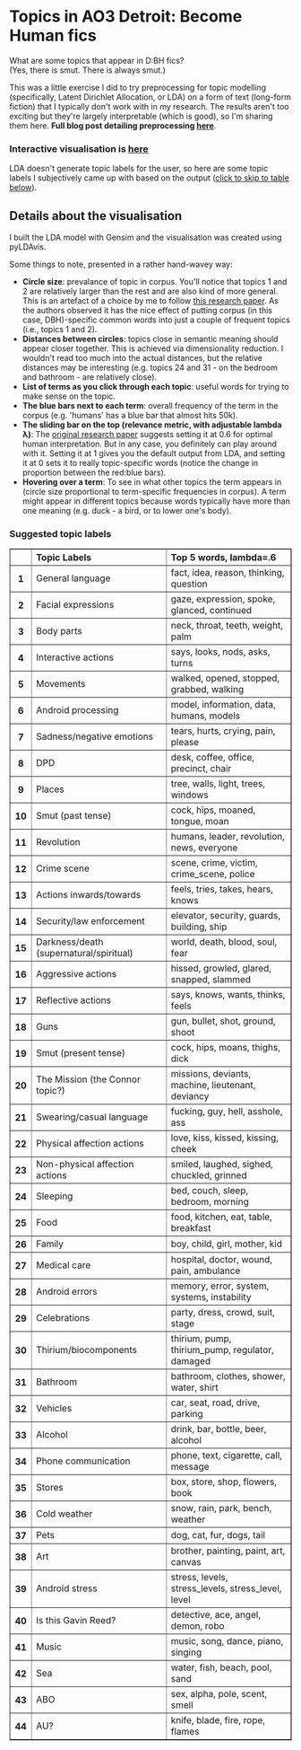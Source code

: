 # Topics in AO3 Detroit: Become Human fics
What are some topics that appear in D:BH fics?<br>
(Yes, there is smut. There is always smut.)<br>

This was a little exercise I did to try preprocessing for topic modelling (specifically, Latent Dirichlet Allocation, or LDA) on a form of text (long-form fiction) that I typically don't work with in my research. The results aren't too exciting but they're largely interpretable (which is good), so I'm sharing them here. <b>Full blog post detailing preprocessing [here](https://program-800.tumblr.com/post/189063238046/exploring-dbh-fics-part-3)</b>.

### Interactive visualisation is [here](https://nbviewer.jupyter.org/github/dru-r/ao3-dbh-analysis/blob/master/docs/vanilla%20lda_detroit%20ao3.ipynb)
LDA doesn't generate topic labels for the user, so here are some topic labels I subjectively came up with based on the output ([click to skip to table below](#suggested-topic-labels)).

## Details about the visualisation
I built the LDA model with Gensim and the visualisation was created using pyLDAvis.<br>

Some things to note, presented in a rather hand-wavey way:
- <b>Circle size</b>: prevalance of topic in corpus. You'll notice that topics 1 and 2 are relatively larger than the rest and are also kind of more general. This is an artefact of a choice by me to follow [this research paper](https://mimno.infosci.cornell.edu/papers/NIPS2009_0929.pdf). As the authors observed it has the nice effect of putting corpus (in this case, DBH)-specific common words into just a couple of frequent topics (i.e., topics 1 and 2). 
- <b>Distances between circles</b>: topics close in semantic meaning should appear closer together. This is achieved via dimensionality reduction. I wouldn't read too much into the actual distances, but the relative distances may be interesting (e.g. topics 24 and 31 - on the bedroom and bathroom - are relatively close).
- <b>List of terms as you click through each topic</b>: useful words for trying to make sense on the topic.
- <b>The blue bars next to each term</b>: overall frequency of the term in the corpus (e.g. 'humans' has a blue bar that almost hits 50k).
- <b>The sliding bar on the top (relevance metric, with adjustable lambda λ)</b>: The [original research paper](https://www.aclweb.org/anthology/W14-3110.pdf) suggests setting it at 0.6 for optimal human interpretation. But in any case, you definitely can play around with it. Setting it at 1 gives you the default output from LDA, and setting it at 0 sets it to really topic-specific words (notice the change in proportion between the red:blue bars). 
- <b>Hovering over a term</b>: To see in what other topics the term appears in (circle size proportional to term-specific frequencies in corpus). A term might appear in different topics because words typically have more than one meaning (e.g. duck - a bird, or to lower one's body).


### Suggested topic labels
<table border="1" class="dataframe">
  <thead>
    <tr style="text-align: left;">
      <th></th>
      <th>Topic Labels</th>
      <th>Top 5 words, lambda=.6</th>
    </tr>
  </thead>
  <tbody>
    <tr>
      <th>1</th>
      <td>General language</td>
      <td>fact, idea, reason, thinking, question</td>
    </tr>
    <tr>
      <th>2</th>
      <td>Facial expressions</td>
      <td>gaze, expression, spoke, glanced, continued</td>
    </tr>
    <tr>
      <th>3</th>
      <td>Body parts</td>
      <td>neck, throat, teeth, weight, palm</td>
    </tr>
    <tr>
      <th>4</th>
      <td>Interactive actions</td>
      <td>says, looks, nods, asks, turns</td>
    </tr>
    <tr>
      <th>5</th>
      <td>Movements</td>
      <td>walked, opened, stopped, grabbed, walking</td>
    </tr>
    <tr>
      <th>6</th>
      <td>Android processing</td>
      <td>model, information, data, humans, models</td>
    </tr>
    <tr>
      <th>7</th>
      <td>Sadness/negative emotions</td>
      <td>tears, hurts, crying, pain, please</td>
    </tr>
    <tr>
      <th>8</th>
      <td>DPD</td>
      <td>desk, coffee, office, precinct, chair</td>
    </tr>
    <tr>
      <th>9</th>
      <td>Places</td>
      <td>tree, walls, light, trees, windows</td>
    </tr>
    <tr>
      <th>10</th>
      <td>Smut (past tense)</td>
      <td>cock, hips, moaned, tongue, moan</td>
    </tr>
    <tr>
      <th>11</th>
      <td>Revolution</td>
      <td>humans, leader, revolution, news, everyone</td>
    </tr>
    <tr>
      <th>12</th>
      <td>Crime scene</td>
      <td>scene, crime, victim, crime_scene, police</td>
    </tr>
    <tr>
      <th>13</th>
      <td>Actions inwards/towards</td>
      <td>feels, tries, takes, hears, knows</td>
    </tr>
    <tr>
      <th>14</th>
      <td>Security/law enforcement</td>
      <td>elevator, security, guards, building, ship</td>
    </tr>
    <tr>
      <th>15</th>
      <td>Darkness/death (supernatural/spiritual)</td>
      <td>world, death, blood, soul, fear</td>
    </tr>
    <tr>
      <th>16</th>
      <td>Aggressive actions</td>
      <td>hissed, growled, glared, snapped, slammed</td>
    </tr>
    <tr>
      <th>17</th>
      <td>Reflective actions</td>
      <td>says, knows, wants, thinks, feels</td>
    </tr>
    <tr>
      <th>18</th>
      <td>Guns</td>
      <td>gun, bullet, shot, ground, shoot</td>
    </tr>
    <tr>
      <th>19</th>
      <td>Smut (present tense)</td>
      <td>cock, hips, moans, thighs, dick</td>
    </tr>
    <tr>
      <th>20</th>
      <td>The Mission (the Connor topic?)</td>
      <td>missions, deviants, machine, lieutenant, deviancy</td>
    </tr>
    <tr>
      <th>21</th>
      <td>Swearing/casual language</td>
      <td>fucking, guy, hell, asshole, ass</td>
    </tr>
    <tr>
      <th>22</th>
      <td>Physical affection actions</td>
      <td>love, kiss, kissed, kissing, cheek</td>
    </tr>
    <tr>
      <th>23</th>
      <td>Non-physical affection actions</td>
      <td>smiled, laughed, sighed, chuckled, grinned</td>
    </tr>
    <tr>
      <th>24</th>
      <td>Sleeping</td>
      <td>bed, couch, sleep, bedroom, morning</td>
    </tr>
    <tr>
      <th>25</th>
      <td>Food</td>
      <td>food, kitchen, eat, table, breakfast</td>
    </tr>
    <tr>
      <th>26</th>
      <td>Family</td>
      <td>boy, child, girl, mother, kid</td>
    </tr>
    <tr>
      <th>27</th>
      <td>Medical care</td>
      <td>hospital, doctor, wound, pain, ambulance</td>
    </tr>
    <tr>
      <th>28</th>
      <td>Android errors</td>
      <td>memory, error, system, systems, instability</td>
    </tr>
    <tr>
      <th>29</th>
      <td>Celebrations</td>
      <td>party, dress, crowd, suit, stage</td>
    </tr>
    <tr>
      <th>30</th>
      <td>Thirium/biocomponents</td>
      <td>thirium, pump, thirium_pump, regulator, damaged</td>
    </tr>
    <tr>
      <th>31</th>
      <td>Bathroom</td>
      <td>bathroom, clothes, shower, water, shirt</td>
    </tr>
    <tr>
      <th>32</th>
      <td>Vehicles</td>
      <td>car, seat, road, drive, parking</td>
    </tr>
    <tr>
      <th>33</th>
      <td>Alcohol</td>
      <td>drink, bar, bottle, beer, alcohol</td>
    </tr>
    <tr>
      <th>34</th>
      <td>Phone communication</td>
      <td>phone, text, cigarette, call, message</td>
    </tr>
    <tr>
      <th>35</th>
      <td>Stores</td>
      <td>box, store, shop, flowers, book</td>
    </tr>
    <tr>
      <th>36</th>
      <td>Cold weather</td>
      <td>snow, rain, park, bench, weather</td>
    </tr>
    <tr>
      <th>37</th>
      <td>Pets</td>
      <td>dog, cat, fur, dogs, tail</td>
    </tr>
    <tr>
      <th>38</th>
      <td>Art</td>
      <td>brother, painting, paint, art, canvas</td>
    </tr>
    <tr>
      <th>39</th>
      <td>Android stress</td>
      <td>stress, levels, stress_levels, stress_level, level</td>
    </tr>
    <tr>
      <th>40</th>
      <td>Is this Gavin Reed?</td>
      <td>detective, ace, angel, demon, robo</td>
    </tr>
    <tr>
      <th>41</th>
      <td>Music</td>
      <td>music, song, dance, piano, singing</td>
    </tr>
    <tr>
      <th>42</th>
      <td>Sea</td>
      <td>water, fish, beach, pool, sand</td>
    </tr>
    <tr>
      <th>43</th>
      <td>ABO</td>
      <td>sex, alpha, pole, scent, smell</td>
    </tr>
    <tr>
      <th>44</th>
      <td>AU?</td>
      <td>knife, blade, fire, rope, flames</td>
    </tr>
  </tbody>
</table>



